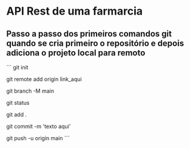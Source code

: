 # API Rest de uma farmarcia

## Passo a passo dos primeiros comandos git quando se cria primeiro o repositório e depois adiciona o projeto local para remoto

´´´
git init

git remote add origin link_aqui

git branch -M main

git status

git add .

git commit -m 'texto aqui'

git push -u origin main
´´´
